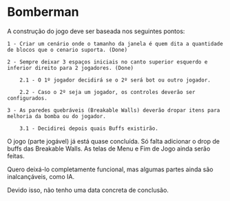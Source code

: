 # Bomberman

A construção do jogo deve ser baseada nos seguintes pontos:

	1 - Criar um cenário onde o tamanho da janela é quem dita a quantidade de blocos que o cenario suporta. (Done)

	2 - Sempre deixar 3 espaços iniciais no canto superior esquerdo e inferior direito para 2 jogadores. (Done)
	
		2.1 - O 1º jogador decidirá se o 2º será bot ou outro jogador.
		
		2.2 - Caso o 2º seja um jogador, os controles deverão ser configurados.
    	
	3 - As paredes quebráveis (Breakable Walls) deverão dropar itens para melhoria da bomba ou do jogador.

		3.1 - Decidirei depois quais Buffs existirão.
	

O jogo (parte jogável) já está quase concluída. Só falta adicionar o drop de buffs das Breakable Walls. As telas de Menu e Fim de Jogo ainda serão feitas.

Quero deixá-lo completamente funcional, mas algumas partes ainda são inalcançáveis, como IA.

Devido isso, não tenho uma data concreta de conclusão.
